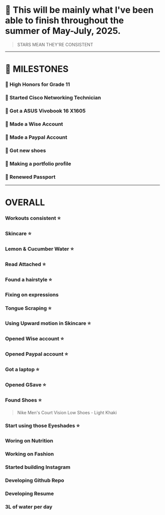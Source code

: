 # 👑 This will be mainly what I've been able to finish throughout the summer of May-July, 2025. 

> STARS MEAN THEY'RE CONSISTENT

--- 

# 💎 MILESTONES
### 💠 High Honors for Grade 11
### 💠 Started Cisco Networking Technician
### 💠 Got a ASUS Vivobook 16 X1605
### 💠 Made a Wise Account
### 💠 Made a Paypal Account
### 💠 Got new shoes
### 💠 Making a portfolio profile
### 💠 Renewed Passport

---

# OVERALL
### Workouts consistent ⭐
### Skincare ⭐
### Lemon & Cucumber Water ⭐
### Read Attached ⭐
### Found a hairstyle ⭐
### Fixing on expressions 
### Tongue Scraping ⭐
### Using Upward motion in Skincare ⭐
### Opened Wise account ⭐
### Opened Paypal account ⭐
### Got a laptop ⭐
### Opened GSave ⭐
### Found Shoes ⭐
> Nike Men's Court Vision Low Shoes - Light Khaki
### Start using those Eyeshades ⭐
### Woring on Nutrition
### Working on Fashion 
### Started building Instagram
### Developing Github Repo
### Developing Resume
### 3L of water per day
